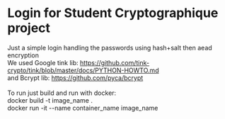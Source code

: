 # Login for Student Cryptographique project

Just a simple login handling the passwords using hash+salt then aead encryption <br />
We used Google tink lib: https://github.com/tink-crypto/tink/blob/master/docs/PYTHON-HOWTO.md <br />
and Bcrypt lib: https://github.com/pyca/bcrypt <br />
<br />
To run just build and run with docker: <br />
docker build -t image_name . <br />
docker run -it --name container_name image_name <br />
